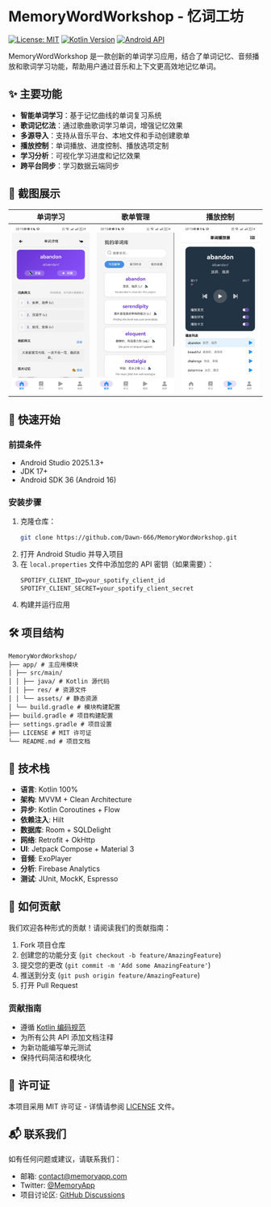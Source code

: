 # MemoryWordWorkshop - 忆词工坊

[![License: MIT](https://img.shields.io/badge/License-MIT-yellow.svg)](https://opensource.org/licenses/MIT)
[![Kotlin Version](https://img.shields.io/badge/Kotlin-2.0-blue.svg)](https://kotlinlang.org)
[![Android API](https://img.shields.io/badge/API-26%2B-brightgreen.svg)](https://android-arsenal.com/api?level=26)

MemoryWordWorkshop 是一款创新的单词学习应用，结合了单词记忆、音频播放和歌词学习功能，帮助用户通过音乐和上下文更高效地记忆单词。

## ✨ 主要功能

- **智能单词学习**：基于记忆曲线的单词复习系统
- **歌词记忆法**：通过歌曲歌词学习单词，增强记忆效果
- **多源导入**：支持从音乐平台、本地文件和手动创建歌单
- **播放控制**：单词播放、进度控制、播放选项定制
- **学习分析**：可视化学习进度和记忆效果
- **跨平台同步**：学习数据云端同步

## 📱 截图展示

| 单词学习                                          | 歌单管理                                          | 播放控制                                          |
|-----------------------------------------------|-----------------------------------------------|-----------------------------------------------|
| <img src="docs/screenshot_0.jpg" width="250"> | <img src="docs/screenshot_1.jpg" width="250"> | <img src="docs/screenshot_2.jpg" width="250"> |

## 🚀 快速开始

### 前提条件

- Android Studio 2025.1.3+
- JDK 17+
- Android SDK 36 (Android 16)

### 安装步骤

1. 克隆仓库：
    ```bash
    git clone https://github.com/Dawn-666/MemoryWordWorkshop.git
    ```
2. 打开 Android Studio 并导入项目
3. 在 `local.properties` 文件中添加您的 API 密钥（如果需要）：
    ```properties
    SPOTIFY_CLIENT_ID=your_spotify_client_id
    SPOTIFY_CLIENT_SECRET=your_spotify_client_secret
    ```
4. 构建并运行应用

## 🛠️ 项目结构

```
MemoryWordWorkshop/
├── app/ # 主应用模块
│ ├── src/main/
│ │ ├── java/ # Kotlin 源代码
│ │ ├── res/ # 资源文件
│ │ └── assets/ # 静态资源
│ └── build.gradle # 模块构建配置
├── build.gradle # 项目构建配置
├── settings.gradle # 项目设置
├── LICENSE # MIT 许可证
└── README.md # 项目文档
```

## 🧩 技术栈

- **语言**: Kotlin 100%
- **架构**: MVVM + Clean Architecture
- **异步**: Kotlin Coroutines + Flow
- **依赖注入**: Hilt
- **数据库**: Room + SQLDelight
- **网络**: Retrofit + OkHttp
- **UI**: Jetpack Compose + Material 3
- **音频**: ExoPlayer
- **分析**: Firebase Analytics
- **测试**: JUnit, MockK, Espresso

## 🤝 如何贡献

我们欢迎各种形式的贡献！请阅读我们的贡献指南：

1. Fork 项目仓库
2. 创建您的功能分支 (`git checkout -b feature/AmazingFeature`)
3. 提交您的更改 (`git commit -m 'Add some AmazingFeature'`)
4. 推送到分支 (`git push origin feature/AmazingFeature`)
5. 打开 Pull Request

### 贡献指南

- 遵循 [Kotlin 编码规范](https://kotlinlang.org/docs/coding-conventions.html)
- 为所有公共 API 添加文档注释
- 为新功能编写单元测试
- 保持代码简洁和模块化

## 📄 许可证

本项目采用 MIT 许可证 - 详情请参阅 [LICENSE](LICENSE) 文件。

## 📬 联系我们

如有任何问题或建议，请联系我们：

- 邮箱: contact@memoryapp.com
- Twitter: [@MemoryApp](https://twitter.com/MemoryApp)
- 项目讨论区: [GitHub Discussions](https://github.com/your-username/memory-app/discussions)